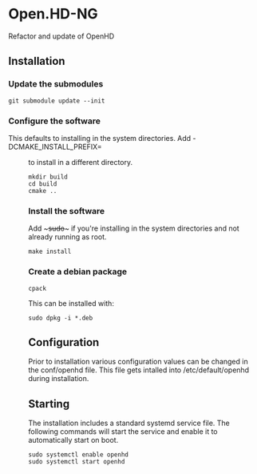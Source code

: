 # Open.HD-NG
Refactor and update of OpenHD

## Installation

### Update the submodules
~~~
git submodule update --init
~~~
### Configure the software
This defaults to installing in the system directories. Add -DCMAKE_INSTALL_PREFIX=<dir> to install in a different directory.
~~~
mkdir build
cd build
cmake ..
~~~
### Install the software
Add ~~~sudo~~~ if you're installing in the system directories and not already running as root.
~~~
make install
~~~
### Create a debian package
~~~
cpack
~~~
This can be installed with:
~~~
sudo dpkg -i *.deb
~~~
## Configuration
Prior to installation various configuration values can be changed in the conf/openhd file. This file gets intalled into /etc/default/openhd during installation.
## Starting
The installation includes a standard systemd service file. The following commands will start the service and enable it to automatically start on boot.
~~~
sudo systemctl enable openhd
sudo systemctl start openhd
~~~
